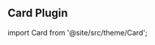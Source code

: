 ## Card Plugin

import Card from '@site/src/theme/Card';

<div class="row">
 <div class="col">
     <Card 
        title="Online checkout" 
        imgPath="/images/dojo-icons/icons-50-px-sim.svg"
		preview="/images/dojo-icons/icons-50-px-sim.svg"
        description="A pre-built payment page for accepting payments on your website."
        page="Accept payments/Online checkout/"
        />
 </div>
 <div class="col">
    <Card 
        title="Payment links" 
		imgPath="dojo-icons/push-notifications.svg"
        description="Links that you send to your customer and accept payments without a website." 
        page="Accept payments/Payment links/"
        />
 </div>
</div>
<div class="row">
  <div class="col">
    <Card 
        title="Dojo components" 
		imgPath="/dojo-icons/icons-50-px-business-development.svg"
        description="Our ready-made JavaScript components that you can combine with your own components." 
        page="Accept payments/Components/"
        />
 </div>
 <div class="col">
    <Card 
        title="API only" 
		imgPath="dojo-icons/push-notifications.svg"
        description="A solution for creating your own UI and having full control over your payment page." 
        page="Accept payments/api-only/"
        />
 </div>
</div>